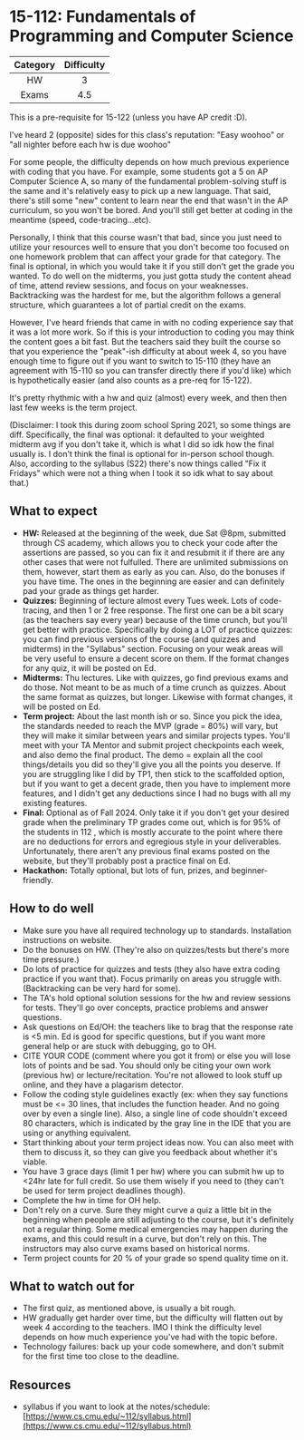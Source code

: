 # 15-112: Fundamentals of Programming and Computer Science

| Category | Difficulty |
|:-:       | :-:        |
| HW       | 3          |
| Exams    | 4.5          |

This is a pre-requisite for 15-122 (unless you have AP credit :D).

I've heard 2 (opposite) sides for this class's reputation:
"Easy woohoo" or "all nighter before each hw is due woohoo"

For some people, the difficulty depends on how much previous experience 
with coding that you have. For example, some students got a 5 on AP Computer Science A, 
so many of the fundamental problem-solving stuff is the same and it's relatively
easy to pick up a new language. That said, there's still some "new" content to 
learn near the end that wasn't in the AP curriculum, so you won't be bored. And 
you'll still get better at coding in the meantime (speed, code-tracing...etc).

Personally, I think that this course wasn't that bad, since you just need to 
utilize your resources well to ensure that you don't become too focused on one
homework problem that can affect your grade for that category. The final is
optional, in which you would take it if you still don't get the grade you wanted.
To do well on the midterms, you just gotta study the content ahead of time, attend
review sessions, and focus on your weaknesses. Backtracking was the hardest for me,
but the algorithm follows a general structure, which guarantees a lot of partial credit
on the exams.

However, I've heard friends that came in with no coding experience say that it
was a lot more work. So if this is your introduction to coding you may think the
content goes a bit fast. But the teachers said they built the course so that you
experience the "peak"-ish difficulty at about week 4, so you have enough time to
figure out if you want to switch to 15-110 (they have an agreement with 15-110 so
you can transfer directly there if you'd like) which is hypothetically easier 
(and also counts as a pre-req for 15-122).

It's pretty rhythmic with a hw and quiz (almost) every week, and then then last 
few weeks is the term project.

(Disclaimer: I took this during zoom school Spring 2021, so some things are diff.
Specifically, the final was optional: it defaulted to your weighted midterm avg if
you don't take it, which is what I did so idk how the final usually is. I don't
think the final is optional for in-person school though. Also, according to the 
syllabus (S22) there's now things called "Fix it Fridays" which were not a thing
when I took it so idk what to say about that.)


## What to expect

- **HW:** Released at the beginning of the week, due Sat @8pm, submitted through
CS academy, which allows you to check your code after the assertions are passed, so
you can fix it and resubmit it if there are any other cases that were not fulfulled.
There are unlimited submissions on them, however, start them as early as you can.
Also, do the bonuses if you have time. The ones in the beginning are
easier and can definitely pad your grade as things get harder.
- **Quizzes:** Beginning of lecture almost every Tues week. Lots of code-tracing,
and then 1 or 2 free response. The first one can be a bit scary (as the teachers
say every year) because of the time crunch, but you'll get better with practice.
Specifically by doing a LOT of practice quizzes: you can find previous versions
of the course (and quizzes and midterms) in the "Syllabus" section. Focusing on
your weak areas will be very useful to ensure a decent score on them. If the
format changes for any quiz, it will be posted on Ed.
- **Midterms:** Thu lectures. Like with quizzes, go find previous exams and do those.
Not meant to be as much of a time crunch as quizzes. About the same format as quizzes,
but longer. Likewise with format changes, it will be posted on Ed.
- **Term project:** About the last month ish or so. Since you pick the idea, the
standards needed to reach the MVP (grade = 80%) will vary, but they will make it 
similar between years and similar projects types. You'll meet with your TA Mentor
and submit project checkpoints each week, and also demo the final product. The
demo = explain all the cool things/details you did so they'll give you all the 
points you deserve. If you are struggling like I did by TP1, then stick to the
scaffolded option, but if you want to get a decent grade, then you have to implement
more features, and I didn't get any deductions since I had no bugs with all my existing
features.
- **Final:** Optional as of Fall 2024. Only take it if you don't get your desired 
grade when the preliminary TP grades come out, which is for 95% of the students in 112
, which is mostly accurate to the point where there are no deductions for errors
and egregious style in your deliverables. Unfortunately, there aren't any previous
final exams posted on the website, but they'll probably post a practice final on Ed.
- **Hackathon:** Totally optional, but lots of fun, prizes, and beginner-friendly.

## How to do well

- Make sure you have all required technology up to standards. Installation instructions
on website.
- Do the bonuses on HW. (They're also on quizzes/tests but there's more time pressure.)
- Do lots of practice for quizzes and tests (they also have extra coding practice
if you want that). Focus primarily on areas you struggle with. (Backtracking can be
very hard for some).
- The TA's hold optional solution sessions for the hw and review sessions for tests.
They'll go over concepts, practice problems and answer questions.
- Ask questions on Ed/OH: the teachers like to brag that the response rate is
<5 min. Ed is good for specific questions, but if you want more general help 
or are stuck with debugging, go to OH.
- CITE YOUR CODE (comment where you got it from) or else you will lose lots of
points and be sad. You should only be citing your own work (previous hw) or
lecture/recitation. You're not allowed to look stuff up online, and they have a 
plagarism detector.
- Follow the coding style guidelines exactly (ex: when they say functions must 
be <= 30 lines, that includes the function header. And no going over by even a 
single line). Also, a single line of code shouldn't exceed 80 characters, which
is indicated by the gray line in the IDE that you are using or anything equivalent.
- Start thinking about your term project ideas now. You can also meet with them 
to discuss it, so they can give you feedback about whether it's viable.
- You have 3 grace days (limit 1 per hw) where you can submit hw up to <24hr 
late for full credit. So use them wisely if you need to (they can't be used for 
term project deadlines though).
- Complete the hw in time for OH help.
- Don't rely on a curve. Sure they might curve a quiz a little bit in the beginning
when people are still adjusting to the course, but it's definitely not a regular thing.
Some medical emergencies may happen during the exams, and this could result in a curve,
but don't rely on this. The instructors may also curve exams based on historical norms.
- Term project counts for 20 % of your grade so spend quality time on it.

## What to watch out for

- The first quiz, as mentioned above, is usually a bit rough.
- HW gradually get harder over time, but the difficulty will flatten out by 
week 4 according to the teachers. IMO I think the difficulty level depends on how
much experience you've had with the topic before.
- Technology failures: back up your code somewhere, and don't submit for the
first time too close to the deadline.

## Resources

- syllabus if you want to look at the notes/schedule: [https://www.cs.cmu.edu/~112/syllabus.html](https://www.cs.cmu.edu/~112/syllabus.html)
